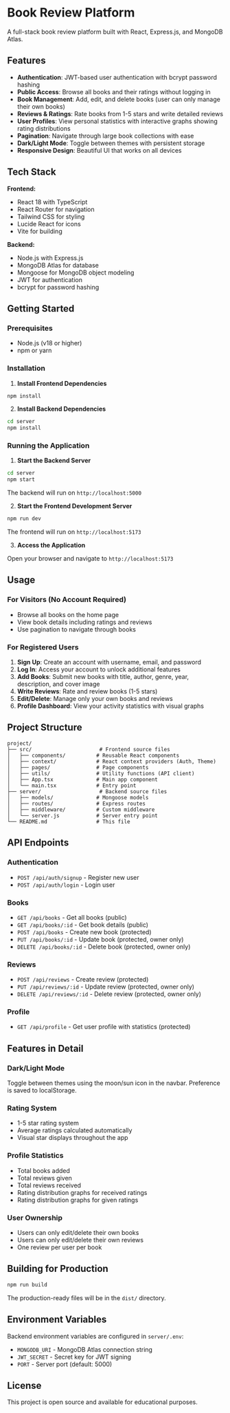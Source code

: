 # Book Review Platform

A full-stack book review platform built with React, Express.js, and MongoDB Atlas.

## Features

- **Authentication**: JWT-based user authentication with bcrypt password hashing
- **Public Access**: Browse all books and their ratings without logging in
- **Book Management**: Add, edit, and delete books (user can only manage their own books)
- **Reviews & Ratings**: Rate books from 1-5 stars and write detailed reviews
- **User Profiles**: View personal statistics with interactive graphs showing rating distributions
- **Pagination**: Navigate through large book collections with ease
- **Dark/Light Mode**: Toggle between themes with persistent storage
- **Responsive Design**: Beautiful UI that works on all devices

## Tech Stack

**Frontend:**
- React 18 with TypeScript
- React Router for navigation
- Tailwind CSS for styling
- Lucide React for icons
- Vite for building

**Backend:**
- Node.js with Express.js
- MongoDB Atlas for database
- Mongoose for MongoDB object modeling
- JWT for authentication
- bcrypt for password hashing

## Getting Started

### Prerequisites

- Node.js (v18 or higher)
- npm or yarn

### Installation

1. **Install Frontend Dependencies**
```bash
npm install
```

2. **Install Backend Dependencies**
```bash
cd server
npm install
```

### Running the Application

1. **Start the Backend Server**
```bash
cd server
npm start
```
The backend will run on `http://localhost:5000`

2. **Start the Frontend Development Server**
```bash
npm run dev
```
The frontend will run on `http://localhost:5173`

3. **Access the Application**

Open your browser and navigate to `http://localhost:5173`

## Usage

### For Visitors (No Account Required)

- Browse all books on the home page
- View book details including ratings and reviews
- Use pagination to navigate through books

### For Registered Users

1. **Sign Up**: Create an account with username, email, and password
2. **Log In**: Access your account to unlock additional features
3. **Add Books**: Submit new books with title, author, genre, year, description, and cover image
4. **Write Reviews**: Rate and review books (1-5 stars)
5. **Edit/Delete**: Manage only your own books and reviews
6. **Profile Dashboard**: View your activity statistics with visual graphs

## Project Structure

```
project/
├── src/                      # Frontend source files
│   ├── components/          # Reusable React components
│   ├── context/             # React context providers (Auth, Theme)
│   ├── pages/               # Page components
│   ├── utils/               # Utility functions (API client)
│   ├── App.tsx              # Main app component
│   └── main.tsx             # Entry point
├── server/                   # Backend source files
│   ├── models/              # Mongoose models
│   ├── routes/              # Express routes
│   ├── middleware/          # Custom middleware
│   └── server.js            # Server entry point
└── README.md                # This file
```

## API Endpoints

### Authentication
- `POST /api/auth/signup` - Register new user
- `POST /api/auth/login` - Login user

### Books
- `GET /api/books` - Get all books (public)
- `GET /api/books/:id` - Get book details (public)
- `POST /api/books` - Create new book (protected)
- `PUT /api/books/:id` - Update book (protected, owner only)
- `DELETE /api/books/:id` - Delete book (protected, owner only)

### Reviews
- `POST /api/reviews` - Create review (protected)
- `PUT /api/reviews/:id` - Update review (protected, owner only)
- `DELETE /api/reviews/:id` - Delete review (protected, owner only)

### Profile
- `GET /api/profile` - Get user profile with statistics (protected)

## Features in Detail

### Dark/Light Mode
Toggle between themes using the moon/sun icon in the navbar. Preference is saved to localStorage.

### Rating System
- 1-5 star rating system
- Average ratings calculated automatically
- Visual star displays throughout the app

### Profile Statistics
- Total books added
- Total reviews given
- Total reviews received
- Rating distribution graphs for received ratings
- Rating distribution graphs for given ratings

### User Ownership
- Users can only edit/delete their own books
- Users can only edit/delete their own reviews
- One review per user per book

## Building for Production

```bash
npm run build
```

The production-ready files will be in the `dist/` directory.

## Environment Variables

Backend environment variables are configured in `server/.env`:
- `MONGODB_URI` - MongoDB Atlas connection string
- `JWT_SECRET` - Secret key for JWT signing
- `PORT` - Server port (default: 5000)

## License

This project is open source and available for educational purposes.
